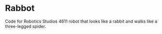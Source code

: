 # Rabbot

Code for Robotics Studios 4611 robot that looks like a rabbit and
walks like a three-legged spider.

